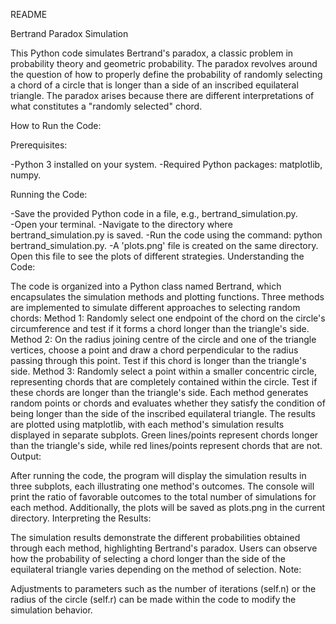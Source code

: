 README

Bertrand Paradox Simulation

This Python code simulates Bertrand's paradox, a classic problem in probability theory and geometric probability. The paradox revolves around the question of how to properly define the probability of randomly selecting a chord of a circle that is longer than a side of an inscribed equilateral triangle. The paradox arises because there are different interpretations of what constitutes a "randomly selected" chord.

How to Run the Code:

Prerequisites:

-Python 3 installed on your system.
-Required Python packages: matplotlib, numpy.

Running the Code:

-Save the provided Python code in a file, e.g., bertrand_simulation.py. <br>
-Open your terminal.
-Navigate to the directory where bertrand_simulation.py is saved.
-Run the code using the command: python bertrand_simulation.py.
-A 'plots.png' file is created on the same directory. Open this file to see the plots of different strategies.
Understanding the Code:

The code is organized into a Python class named Bertrand, which encapsulates the simulation methods and plotting functions.
Three methods are implemented to simulate different approaches to selecting random chords:
Method 1: Randomly select one endpoint of the chord on the circle's circumference and test if it forms a chord longer than the triangle's side.
Method 2: On the radius joining centre of the circle and one of the triangle vertices, choose a point and draw a chord perpendicular to the radius passing through this point. Test if this chord is longer than the triangle's side.
Method 3: Randomly select a point within a smaller concentric circle, representing chords that are completely contained within the circle. Test if these chords are longer than the triangle's side.
Each method generates random points or chords and evaluates whether they satisfy the condition of being longer than the side of the inscribed equilateral triangle.
The results are plotted using matplotlib, with each method's simulation results displayed in separate subplots.
Green lines/points represent chords longer than the triangle's side, while red lines/points represent chords that are not.
Output:

After running the code, the program will display the simulation results in three subplots, each illustrating one method's outcomes.
The console will print the ratio of favorable outcomes to the total number of simulations for each method.
Additionally, the plots will be saved as plots.png in the current directory.
Interpreting the Results:

The simulation results demonstrate the different probabilities obtained through each method, highlighting Bertrand's paradox.
Users can observe how the probability of selecting a chord longer than the side of the equilateral triangle varies depending on the method of selection.
Note:

Adjustments to parameters such as the number of iterations (self.n) or the radius of the circle (self.r) can be made within the code to modify the simulation behavior.
